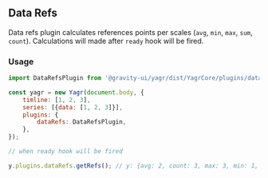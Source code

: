## Data Refs

Data refs plugin calculates references points per scales (`avg`, `min`, `max`, `sum`, `count`). Calculations will made after `ready` hook will be fired.

### Usage

```js
import DataRefsPlugin from '@gravity-ui/yagr/dist/YagrCore/plugins/datarefs/datarefs';

const yagr = new Yagr(document.body, {
    timline: [1, 2, 3],
    series: [{data: [1, 2, 3]}],
    plugins: {
        dataRefs: DataRefsPlugin,
    },
});

// when ready hook will be fired

y.plugins.dataRefs.getRefs(); // y: {avg: 2, count: 3, max: 3, min: 1, sum: 6}
```
